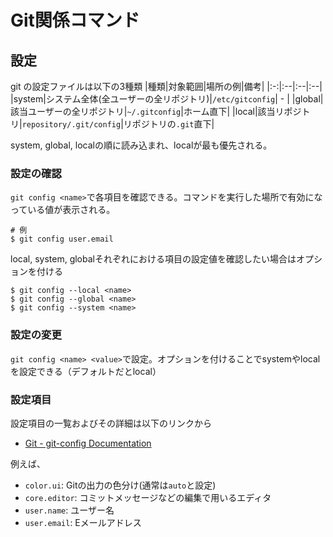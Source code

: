 # Git関係コマンド

## 設定
git の設定ファイルは以下の3種類
|種類|対象範囲|場所の例|備考|
|:-:|:--|:--|:--|
|system|システム全体(全ユーザーの全リポジトリ)|`/etc/gitconfig`| - |
|global|該当ユーザーの全リポジトリ|`~/.gitconfig`|ホーム直下|
|local|該当リポジトリ|`repository/.git/config`|リポジトリの`.git`直下|

system, global, localの順に読み込まれ、localが最も優先される。

### 設定の確認
`git config <name>`で各項目を確認できる。コマンドを実行した場所で有効になっている値が表示される。
```
# 例
$ git config user.email
```
local, system, globalそれぞれにおける項目の設定値を確認したい場合はオプションを付ける
```
$ git config --local <name>
$ git config --global <name>
$ git config --system <name>
```

### 設定の変更
`git config <name> <value>`で設定。オプションを付けることでsystemやlocalを設定できる（デフォルトだとlocal）

### 設定項目
設定項目の一覧およびその詳細は以下のリンクから
* [Git - git-config Documentation](https://git-scm.com/docs/git-config.html#_variables)

例えば、
* `color.ui`: Gitの出力の色分け(通常は`auto`と設定)
* `core.editor`: コミットメッセージなどの編集で用いるエディタ
* `user.name`: ユーザー名
* `user.email`: Eメールアドレス